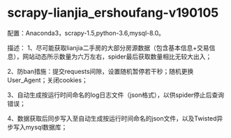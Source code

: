 # scrapy-lianjia_ershoufang-v190105

配置：Anaconda3，scrapy-1.5,python-3.6,mysql-8.0。

描述： 
1、尽可能获取lianjia二手房的大部分房源数据（包含基本信息+交易信息），网站动态所示数量为六万左右，spider最后获取数量相比无较大出入；

2、防ban措施：提交requests间隙，设置随机暂停若干秒；随机更换User_Agent；关闭cookies；

3、自动生成按运行时间命名的log日志文件（json格式），以供spider停止后查询错误；

4、数据获取后同步写入至自动生成按运行时间命名的json文件，以及Twisted异步写入mysql数据库； 

